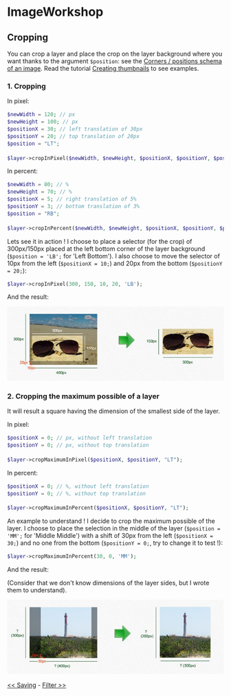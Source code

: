 # ImageWorkshop

## Cropping

You can crop a layer and place the crop on the layer background where you want thanks to the argument `$position`: see the [Corners / positions schema of an image](TODO).
Read the tutorial [Creating thumbnails](../tutorials/creating-thumbnails.md) to see examples.

### 1. Cropping

In pixel:

```php
$newWidth = 120; // px
$newHeight = 100; // px
$positionX = 30; // left translation of 30px
$positionY = 20; // top translation of 20px
$position = "LT";

$layer->cropInPixel($newWidth, $newHeight, $positionX, $positionY, $position);
```

In percent:

```php
$newWidth = 80; // %
$newHeight = 70; // %
$positionX = 5; // right translation of 5%
$positionY = 3; // bottom translation of 3%
$position = "RB";

$layer->cropInPercent($newWidth, $newHeight, $positionX, $positionY, $position);
```

Lets see it in action !
I choose to place a selector (for the crop) of 300px/150px placed at the left bottom corner of the layer background (`$position = 'LB';` for 'Left Bottom'). I also choose to move the selector of 10px from the left (`$positionX = 10;`) and 20px from the bottom (`$positionY = 20;`):

```php
$layer->cropInPixel(300, 150, 10, 20, 'LB');
```

And the result:

![Crop result](img/xcrop-1.jpg)

### 2. Cropping the maximum possible of a layer

It will result a square having the dimension of the smallest side of the layer.

In pixel:

```php
$positionX = 0; // px, without left translation
$positionY = 0; // px, without top translation

$layer->cropMaximumInPixel($positionX, $positionY, "LT");
```

In percent:

```php
$positionX = 0; // %, without left translation
$positionY = 0; // %, without top translation

$layer->cropMaximumInPercent($positionX, $positionY, "LT");
```

An example to understand !
I decide to crop the maximum possible of the layer. I choose to place the selection in the middle of the layer (`$position = 'MM';` for 'Middle Middle') with a shift of 30px from the left (`$positionX = 30;`) and no one from the bottom (`$positionY = 0;`, try to change it to test !):

```php
$layer->cropMaximumInPercent(30, 0, 'MM');
```

And the result:

(Consider that we don't know dimensions of the layer sides, but I wrote them to understand).

![Crop result 2](img/xcrop-2.jpg)

[<< Saving](saving.md) - [Filter >>](filter.md)
